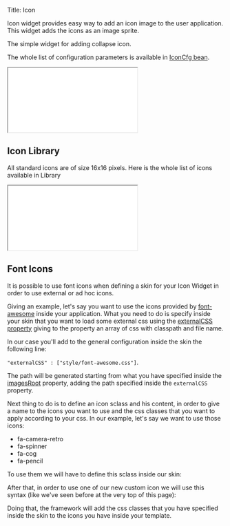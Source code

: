 Title: Icon

Icon widget provides easy way to add an icon image to the user application. This widget adds the icons as an  image sprite.

The simple widget for adding collapse icon.

<script src='%SNIPPETS_SERVER_URL%/snippets/github.com/ariatemplates/documentation-code/snippets/widgets/icon/Snippet.tpl?tag=wgtIconSample&lang=at&outdent=true'></script>

The whole list of configuration parameters is available in [IconCfg bean](http://ariatemplates.com/api/#aria.widgets.CfgBeans:IconCfg).

<iframe class='samples' src='%SNIPPETS_SERVER_URL%/samples/github.com/ariatemplates/documentation-code/samples/widgets/icon/' ></iframe>

## Icon Library

All standard icons are of size 16x16 pixels. Here is the whole list of icons available in Library

<iframe class='samples' src='%SNIPPETS_SERVER_URL%/samples/github.com/ariatemplates/documentation-code/samples/widgets/icon/library/' ></iframe>

## Font Icons

It is possible to use font icons when defining a skin for your Icon Widget in order to use external or ad hoc icons. 

Giving an example, let's say you want to use the icons provided by [font-awesome](http://fortawesome.github.io/Font-Awesome/) inside your application.
What you need to do is specify inside your skin that you want to load some external css using the [externalCSS property](http://ariatemplates.com/aria/guide/apps/apidocs/#aria.widgets.AriaSkinBeans:PageGeneralCfg) giving to the property an array of css with classpath and file name.

In our case you'll add to the general configuration inside the skin the following line:

`"externalCSS" : ["style/font-awesome.css"]`.

The path will be generated starting from what you have specified inside the [imagesRoot](http://ariatemplates.com/aria/guide/apps/apidocs/#aria.widgets.AriaSkinBeans:PageGeneralCfg) property, adding the path specified inside the `externalCSS` property.

Next thing to do is to define an icon sclass and his content, in order to give a name to the icons you want to use and the css classes that you want to apply according to your css.
In our example, let's say we want to use those icons:

* fa-camera-retro
* fa-spinner
* fa-cog
* fa-pencil

To use them we will have to define this sclass inside our skin:
<script src='%SNIPPETS_SERVER_URL%/snippets/github.com/ariatemplates/documentation-code/snippets/widgets/icon/FontIcon.tpl?tag=wgtIconSample&lang=at&outdent=true'></script>

After that, in order to use one of our new custom icon we will use this syntax (like we've seen before at the very top of this page):
<script src='%SNIPPETS_SERVER_URL%/snippets/github.com/ariatemplates/documentation-code/snippets/widgets/icon/FontIconDeclaration.tpl?tag=wgtIconSample&lang=at&outdent=true'></script>

Doing that, the framework will add the css classes that you have specified inside the skin to the icons you have inside your template.